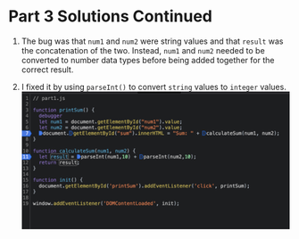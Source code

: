 # Part 3 Solutions Continued

1. The bug was that `num1` and `num2` were string values and that `result` was the concatenation of the two. Instead, `num1` and `num2` needed to be converted to number data types before being added together for the correct result.
   
2. I fixed it by using `parseInt()` to convert `string` values to `integer` values. ![image](fix.png)

